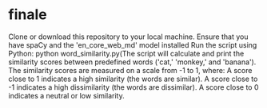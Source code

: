 # finale
Clone or download this repository to your local machine.
Ensure that you have spaCy and the 'en_core_web_md' model installed 
Run the script using Python:
python word_similarity.py(The script will calculate and print the similarity scores between predefined words ('cat,' 'monkey,' and 'banana').
The similarity scores are measured on a scale from -1 to 1, where:
A score close to 1 indicates a high similarity (the words are similar).
A score close to -1 indicates a high dissimilarity (the words are dissimilar).
A score close to 0 indicates a neutral or low similarity.

